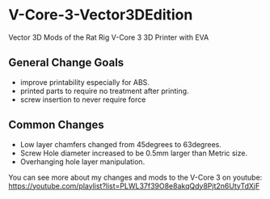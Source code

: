 # V-Core-3-Vector3DEdition
Vector 3D Mods of the Rat Rig V-Core 3 3D Printer with EVA

## General Change Goals
- improve printability especially for ABS. 
- printed parts to require no treatment after printing.
- screw insertion to never require force

## Common Changes
- Low layer chamfers changed from 45degrees to 63degrees. 
- Screw Hole diameter increased to be 0.5mm larger than Metric size. 
- Overhanging hole layer manipulation. 

You can see more about my changes and mods to the V-Core 3 on youtube: https://youtube.com/playlist?list=PLWL37f39O8e8akqQdy8Pjt2n6UtyTdXjF
